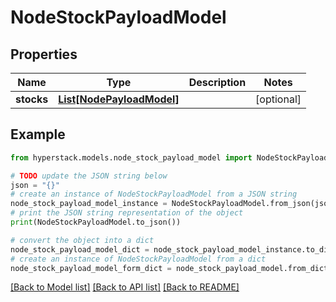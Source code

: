 # NodeStockPayloadModel


## Properties

Name | Type | Description | Notes
------------ | ------------- | ------------- | -------------
**stocks** | [**List[NodePayloadModel]**](NodePayloadModel.md) |  | [optional] 

## Example

```python
from hyperstack.models.node_stock_payload_model import NodeStockPayloadModel

# TODO update the JSON string below
json = "{}"
# create an instance of NodeStockPayloadModel from a JSON string
node_stock_payload_model_instance = NodeStockPayloadModel.from_json(json)
# print the JSON string representation of the object
print(NodeStockPayloadModel.to_json())

# convert the object into a dict
node_stock_payload_model_dict = node_stock_payload_model_instance.to_dict()
# create an instance of NodeStockPayloadModel from a dict
node_stock_payload_model_form_dict = node_stock_payload_model.from_dict(node_stock_payload_model_dict)
```
[[Back to Model list]](../README.md#documentation-for-models) [[Back to API list]](../README.md#documentation-for-api-endpoints) [[Back to README]](../README.md)


